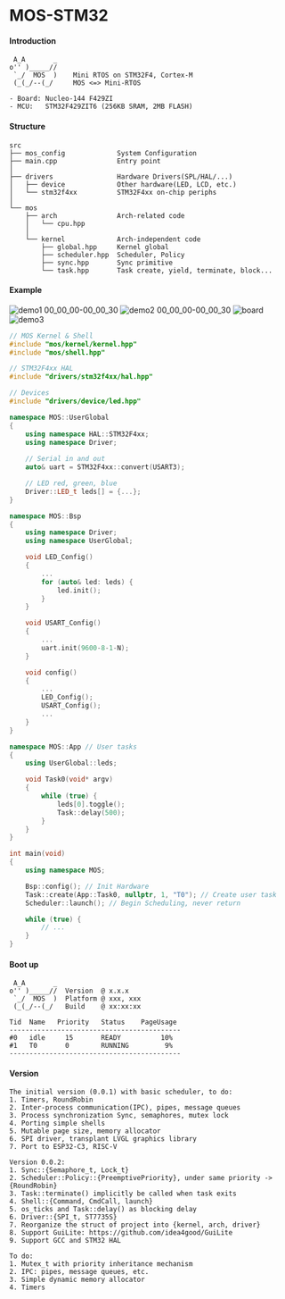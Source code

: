 # MOS-STM32

#### Introduction
```
 A_A       _
o'' )_____//
 `_/  MOS  )    Mini RTOS on STM32F4, Cortex-M
 (_(_/--(_/     MOS <=> Mini-RTOS

- Board: Nucleo-144 F429ZI
- MCU:   STM32F429ZIT6 (256KB SRAM, 2MB FLASH)
```

#### Structure
```
src
├── mos_config             System Configuration
├── main.cpp               Entry point
│
├── drivers                Hardware Drivers(SPL/HAL/...)
│   ├── device             Other hardware(LED, LCD, etc.)
│   └── stm32f4xx          STM32F4xx on-chip periphs
│
└── mos
    ├── arch               Arch-related code
    │   └── cpu.hpp
    │
    └── kernel             Arch-independent code
        ├── global.hpp     Kernel global
        ├── scheduler.hpp  Scheduler, Policy
        ├── sync.hpp       Sync primitive
        └── task.hpp       Task create, yield, terminate, block...
```

#### Example 
![demo1 00_00_00-00_00_30](https://github.com/Eplankton/mos-stm32/assets/86543401/65e36ea0-d178-4da6-8f9a-9f1551c59dfc)
![demo2 00_00_00-00_00_30](https://github.com/Eplankton/mos-stm32/assets/86543401/bdd2c288-4528-45d5-b07c-03fe1c66bb34)
![board](https://github.com/Eplankton/mos-stm32/assets/86543401/93cf5645-2d72-4c52-bad3-aec935a4510f)
![demo3](https://github.com/Eplankton/mos-stm32/assets/86543401/45069534-88db-448b-8452-b930ad82395e)

```C++
// MOS Kernel & Shell
#include "mos/kernel/kernel.hpp"
#include "mos/shell.hpp"

// STM32F4xx HAL
#include "drivers/stm32f4xx/hal.hpp"

// Devices
#include "drivers/device/led.hpp"

namespace MOS::UserGlobal
{
    using namespace HAL::STM32F4xx;
    using namespace Driver;
    
    // Serial in and out
    auto& uart = STM32F4xx::convert(USART3);

    // LED red, green, blue
    Driver::LED_t leds[] = {...};
}

namespace MOS::Bsp
{
    using namespace Driver;
    using namespace UserGlobal;

    void LED_Config()
    {
        ...
        for (auto& led: leds) {
            led.init();
        }
    }

    void USART_Config()
    {
        ...
        uart.init(9600-8-1-N);
    }

    void config()
    {
        ...
        LED_Config();
        USART_Config();
        ...
    }
}

namespace MOS::App // User tasks
{
    using UserGlobal::leds;

    void Task0(void* argv)
    {
        while (true) {
            leds[0].toggle();
            Task::delay(500);
        }
    }
}

int main(void)
{
    using namespace MOS;

    Bsp::config(); // Init Hardware
    Task::create(App::Task0, nullptr, 1, "T0"); // Create user task
    Scheduler::launch(); // Begin Scheduling, never return

    while (true) {
        // ...
    }
}
```

#### Boot up

```
 A_A       _
o'' )_____//  Version  @ x.x.x
 `_/  MOS  )  Platform @ xxx, xxx
 (_(_/--(_/   Build    @ xx:xx:xx

Tid  Name   Priority   Status    PageUsage
-------------------------------------------
#0   idle     15       READY          10%
#1   T0       0        RUNNING         9%
-------------------------------------------
```

#### Version

```
The initial version (0.0.1) with basic scheduler, to do:
1. Timers, RoundRobin
2. Inter-process communication(IPC), pipes, message queues
3. Process synchronization Sync, semaphores, mutex lock
4. Porting simple shells
5. Mutable page size, memory allocator
6. SPI driver, transplant LVGL graphics library
7. Port to ESP32-C3, RISC-V
```

```
Version 0.0.2:
1. Sync::{Semaphore_t, Lock_t}
2. Scheduler::Policy::{PreemptivePriority}, under same priority -> {RoundRobin}
3. Task::terminate() implicitly be called when task exits
4. Shell::{Command, CmdCall, launch}
5. os_ticks and Task::delay() as blocking delay
6. Driver::{SPI_t, ST7735S}
7. Reorganize the struct of project into {kernel, arch, driver}
8. Support GuiLite: https://github.com/idea4good/GuiLite
9. Support GCC and STM32 HAL

To do:
1. Mutex_t with priority inheritance mechanism
2. IPC: pipes, message queues, etc.
3. Simple dynamic memory allocator
4. Timers
```